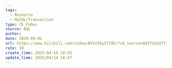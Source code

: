```yaml
---
tags:
  - Resource
  - MySQL/Transaction
type: 📺 Video
source: B站
author: 
date: 2020-09-02
url: https://www.bilibili.com/video/BV1VZ4y1T7dE/?vd_source=84272a2d7f72158b38778819be5bc6ad
rate: 10
create_time: 2025-04-14 18:33
update_time: 2025/04/14 18:47
---
```

